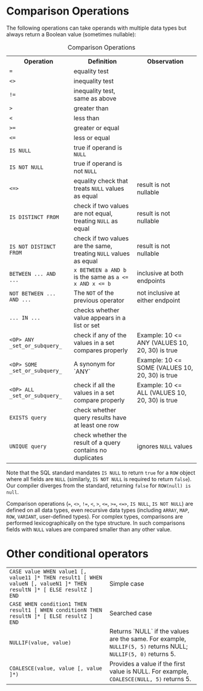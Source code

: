 # Comparison Operations

The following operations can take operands with multiple data types
but always return a Boolean value (sometimes nullable):
<table>
  <caption>Comparison Operations</caption>
  <tr>
    <th>Operation</th>
    <th>Definition</th>
    <th>Observation</th>
  </tr>
  <tr>
    <td><code>=</code></td>
    <td>equality test</td>
    <td></td>
  </tr>
  <tr>
    <td><code>&lt;&gt;</code></td>
    <td>inequality test</td>
    <td></td>
  </tr>
  <tr>
    <td><code>!=</code></td>
    <td>inequality test, same as above</td>
    <td></td>
  </tr>
  <tr>
    <td><code>&gt;</code></td>
    <td>greater than</td>
    <td></td>
  </tr>
  <tr>
    <td><code>&lt;</code></td>
    <td>less than</td>
    <td></td>
  </tr>
  <tr>
    <td><code>&gt;=</code></td>
    <td>greater or equal</td>
    <td></td>
  </tr>
  <tr>
    <td><code>&lt;=</code></td>
    <td>less or equal</td>
    <td></td>
  </tr>
  <tr>
    <td><code>IS NULL</code></td>
    <td>true if operand is <code>NULL</code></td>
    <td></td>
  </tr>
  <tr>
    <td><code>IS NOT NULL</code></td>
    <td>true if operand is not <code>NULL</code></td>
    <td></td>
  </tr>
  <tr>
    <td><code>&lt;=&gt;</code></td>
    <td>equality check that treats <code>NULL</code> values as equal</td>
    <td>result is not nullable</td>
  </tr>
  <tr>
    <td><code>IS DISTINCT FROM</code></td>
    <td>check if two values are not equal, treating <code>NULL</code> as equal</td>
    <td>result is not nullable</td>
  </tr>
  <tr>
    <td><code>IS NOT DISTINCT FROM</code></td>
    <td>check if two values are the same, treating <code>NULL</code> values as equal</td>
    <td>result is not nullable</td>
  </tr>
  <tr>
    <td><code>BETWEEN ... AND ...</code></td>
    <td><code>x BETWEEN a AND b</code> is the same as <code>a &lt;= x AND x &lt;= b</code></td>
    <td>inclusive at both endpoints</td>
  </tr>
  <tr>
    <td><code>NOT BETWEEN ... AND ...</code></td>
    <td>The <code>NOT</code> of the previous operator</td>
    <td>not inclusive at either endpoint</td>
  </tr>
  <tr>
    <td><code>... IN ...</code></td>
    <td>checks whether value appears in a list or set</td>
    <td></td>
  </tr>
  <tr>
    <td><code>&lt;OP&gt; ANY _set_or_subquery_</code></td>
    <td>check if any of the values in a set compares properly</td>
    <td>Example: 10 &lt;= ANY (VALUES 10, 20, 30) is true</td>
  </tr>
  <tr>
    <td><code>&lt;OP&gt; SOME _set_or_subquery_</code></td>
    <td>A synonym for `ANY`</td>
    <td>Example: 10 &lt;= SOME (VALUES 10, 20, 30) is true</td>
  </tr>
  <tr>
    <td><code>&lt;OP&gt; ALL _set_or_subquery_</code></td>
    <td>check if all the values in a set compare properly</td>
    <td>Example: 10 &lt;= ALL (VALUES 10, 20, 30) is true</td>
  </tr>
  <tr>
    <td><code>EXISTS query</code></td>
    <td>check whether query results have at least one row</td>
    <td></td>
  </tr>
  <tr>
    <td><code>UNIQUE query</code></td>
    <td>check whether the result of a query contains no duplicates</td>
    <td>ignores <code>NULL</code> values</td>
  </tr>
</table>

Note that the SQL standard mandates `IS NULL` to return `true` for a
`ROW` object where all fields are `NULL` (similarly, `IS NOT NULL` is
required to return `false`).  Our compiler diverges from the standard,
returning `false` for `ROW(null) is null`.

Comparison operations (`=`, `<>`, `!=`, `<`, `>`, `<=`, `>=`, `<=>`,
`IS NULL`, `IS NOT NULL`) are defined on all data types, even
recursive data types (including `ARRAY`, `MAP`, `ROW`, `VARIANT`,
user-defined types).  For complex types, comparisons are performed
lexicographically on the type structure.  In such comparisons fields
with `NULL` values are compared smaller than any other value.

# Other conditional operators

<table>
  <tr>
    <td><code>CASE value WHEN value1 [, value11 ]* THEN result1 [ WHEN valueN [, valueN1 ]* THEN resultN ]* [ ELSE resultZ ] END</code></td>
    <td>Simple case</td>
  </tr>
  <tr>
    <td><code>CASE WHEN condition1 THEN result1 [ WHEN conditionN THEN resultN ]* [ ELSE resultZ ] END</code></td>
    <td>Searched case</td>
  </tr>
  <tr>
    <td><code>NULLIF(value, value)</code></td>
    <td>Returns `NULL` if the values are the same. For example, <code>NULLIF(5, 5)</code> returns NULL; <code>NULLIF(5, 0)</code> returns 5.</td>
  </tr>
  <tr>
    <td><code>COALESCE(value, value [, value ]*)</code></td>
    <td>Provides a value if the first value is NULL. For example, <code>COALESCE(NULL, 5)</code> returns 5.</td>
  </tr>
</table>